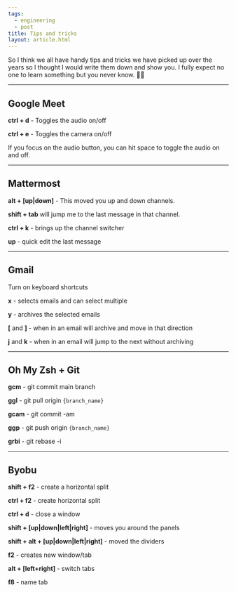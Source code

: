 ```yaml
---
tags:
  - engineering
  - post
title: Tips and tricks
layout: article.html
---
```


So I think we all have handy tips and tricks we have picked up over the years so I thought I would write them down and show you. I fully expect no one to learn something but you never know. 🤷‍♂️

<hr />

## Google Meet
**ctrl + d** - Toggles the audio on/off

**ctrl + e** - Toggles the camera on/off

If you focus on the audio button, you can hit space to toggle the audio on and off.

<hr />

## Mattermost

**alt + [up|down]** - This moved you up and down channels.

**shift + tab** will jump me to the last message in that channel.

**ctrl + k** - brings up the channel switcher

**up** - quick edit the last message

<hr />

## Gmail

Turn on keyboard shortcuts

**x** - selects emails and can select multiple

**y** - archives the selected emails

**[** and **]** - when in an email will archive and move in that direction

**j** and **k** - when in an email will jump to the next without archiving

<hr />

## Oh My Zsh + Git

**gcm** - git commit main branch

**ggl** - git pull origin `{branch_name}`

**gcam** - git commit -am

**ggp** - git push origin `{branch_name}`

**grbi** - git rebase -i

<hr />

## Byobu

**shift + f2** - create a horizontal split

**ctrl + f2** - create horizontal split

**ctrl + d** - close a window

**shift + [up|down|left|right]** - moves you around the panels

**shift + alt + [up|down|left|right]** - moved the dividers

**f2** - creates new window/tab

**alt + [left+right]** - switch tabs

**f8** - name tab

